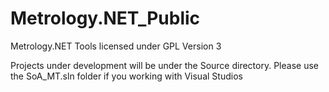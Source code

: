 # Metrology.NET_Public
Metrology.NET Tools licensed under GPL Version 3

Projects under development will be under the Source directory.  Please use the SoA_MT.sln folder if you working with Visual Studios